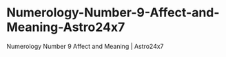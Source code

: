 # Numerology-Number-9-Affect-and-Meaning-Astro24x7
Numerology Number 9 Affect and Meaning | Astro24x7

